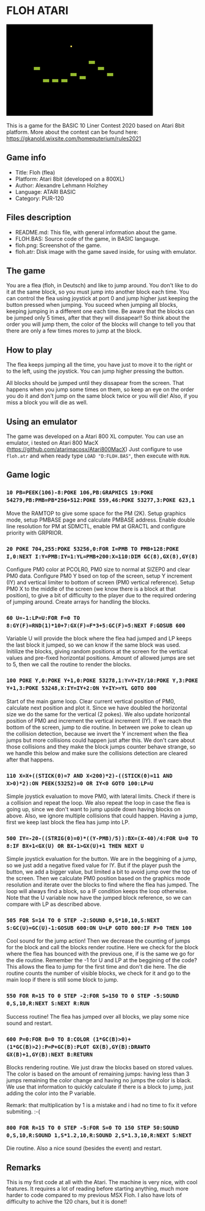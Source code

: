 # FLOH ATARI

![Floh in game screenshot](https://github.com/holzhey/floh_atari/raw/main/floh.png)


This is a game for the BASIC 10 Liner Contest 2020 based on Atari 8bit platform. More about the contest can be found here: https://gkanold.wixsite.com/homeputerium/rules2021

## Game info

- Title: Floh (flea)
- Platform: Atari 8bit (developed on a 800XL)
- Author: Alexandre Lehmann Holzhey
- Language: ATARI BASIC
- Category: PUR-120

## Files description

* README.md: This file, with general information about the game.
* FLOH.BAS: Source code of the game, in BASIC langauge.
* floh.png: Screenshot of the game.
* floh.atr: Disk image with the game saved inside, for using with emulator.

## The game

You are a flea (floh, in Deutsch) and like to jump around. You don't like to do it at the same block, so you must jump into another block each time. You can control the flea using joystick at port 0 and jump higher just keeping the button pressed when jumping. You suceed when jumping all blocks, keeping jumping in a different one each time. Be aware that the blocks can be jumped only 5 times, after that they will dissapear!! So think about the order you will jump them, the color of the blocks will change to tell you that there are only a few times mores to jump at the block.

## How to play

The flea keeps jumping all the time, you have just to move it to the right or to the left, using the joystick. You can jump higher pressing the button.

All blocks should be jumped until they dissapear from the screen. That happens when you jump some times on them, so keep an eye on the order you do it and don't jump on the same block twice or you will die! Also, if you miss a block you will die as well.

## Using an emulator

The game was developed on a Atari 800 XL computer. You can use an emulator, i tested on Atari 800 MacX (https://github.com/atarimacosx/Atari800MacX)
Just configure to use `floh.atr` and when ready type `LOAD "D:FLOH.BAS"`, then execute with `RUN`.

## Game logic

### `10 PB=PEEK(106)-8:POKE 106,PB:GRAPHICS 19:POKE 54279,PB:PMB=PB*256+512:POKE 559,46:POKE 53277,3:POKE 623,1`

Move the RAMTOP to give some space for the PM (2K). Setup graphics mode, setup PMBASE page and calculate PMBASE address.
Enable double line resolution for PM at SDMCTL, enable PM at GRACTL and configure priority with GRPRIOR.

### `20 POKE 704,255:POKE 53256,0:FOR I=PMB TO PMB+128:POKE I,0:NEXT I:Y=PMB:IY=1:YL=PMB+200:X=110:DIM GC(8),GX(8),GY(8)`

Configure PM0 color at PCOLR0, PM0 size to normal at SIZEP0 and clear PM0 data.
Configure PM0 Y bsed on top of the screen, setup Y increment (IY) and vertical limiter to bottom of screen (PM0 vertical reference).
Setup PM0 X to the middle of the screen (we know there is a block at that position), to give a bit of difficulty to the player due to the required ordering of jumping around.
Create arrays for handling the blocks.

### `60 U=-1:LP=U:FOR F=0 TO 8:GY(F)=RND(1)*10+7:GX(F)=F*3+5:GC(F)=5:NEXT F:GOSUB 600`

Variable U will provide the block where the flea had jumped and LP keeps the last block it jumped, so we can know if the same block was used.
Initilize the blocks, giving random positions at the screen for the vertical values and pre-fixed horizontal positions.
Amount of allowed jumps are set to 5, then we call the routine to render the blocks.

### `100 POKE Y,0:POKE Y+1,0:POKE 53278,1:Y=Y+IY/10:POKE Y,3:POKE Y+1,3:POKE 53248,X:IY=IY+2:ON Y+IY>=YL GOTO 800`

Start of the main game loop. Clear current vertical position of PM0, calculate next position and plot it. Since we have doubled the horizontal size we do the same for the vertical (2 pokes). We also update horizontal position of PM0 and increment the vertical increment (IY). If we reach the bottom of the screen, jump to die routine.
In between we poke to clean up the collision detection, because we invert the Y increment when the flea jumps but more collisions could happen just after this. We don't care about those collisions and they make the block jumps counter behave strange, so we handle this below and make sure the collisions detection are cleared after that happens.

### `110 X=X+((STICK(0)=7 AND X<200)*2)-((STICK(0)=11 AND X>0)*2):ON PEEK(53252)=0 OR IY<0 GOTO 100:LP=U`

Simple joystick evaluation to move PM0, with lateral limits. Check if there is a collision and repeat the loop.
We also repeat the loop in case the flea is going up, since we don't want to jump upside down having blocks on above. Also, we ignore multiple collisions that could happen.
Having a jump, first we keep last block the flea has jump into LP.

### `500 IY=-20-((STRIG(0)=0)*((Y-PMB)/5)):BX=(X-40)/4:FOR U=0 TO 8:IF BX+1<GX(U) OR BX-1>GX(U)+1 THEN NEXT U`

Simple joystick evaluation for the button. We are in the beggining of a jump, so we just add a negative fixed value for IY. But if the player push the button, we add a bigger value, but limited a bit to avoid jump over the top of the screen.
Then we calculate PM0 position based on the graphics mode resolution and iterate over the blocks to find where the flea has jumped. The loop will always find a block, so a IF condition keeps the loop otherwise. Note that the U variable now have the jumped block reference, so we can compare with LP as described above.

### `505 FOR S=14 TO 0 STEP -2:SOUND 0,S*10,10,S:NEXT S:GC(U)=GC(U)-1:GOSUB 600:ON U=LP GOTO 800:IF P>0 THEN 100`

Cool sound for the jump action! Then we decrease the counting of jumps for the block and call the blocks render routine.
Here we check for the block where the flea has bounced with the previous one, if is the same we go for the die routine.
Remember the -1 for U and LP at the beggining of the code? This allows the flea to jump for the first time and don't die here.
The die routine counts the number of visible blocks, we check for it and go to the main loop if there is still some block to jump.

### `550 FOR R=15 TO 0 STEP -2:FOR S=150 TO 0 STEP -5:SOUND 0,S,10,R:NEXT S:NEXT R:RUN`

Success routine! The flea has jumped over all blocks, we play some nice sound and restart.

### `600 P=0:FOR B=0 TO 8:COLOR (1*GC(B)>0)+(1*GC(B)>2):P=P+GC(B):PLOT GX(B),GY(B):DRAWTO GX(B)+1,GY(B):NEXT B:RETURN`

Blocks rendering routine. We just draw the blocks based on stored values. The color is based on the amount of remaining jumps: having less than 3 jumps remaining the color change and having no jumps the color is black. We use that information to quickly calculate if there is a block to jump, just adding the color into the P variable.

Remark: that multiplication by 1 is a mistake and i had no time to fix it vefore submiting. :-( 

### `800 FOR R=15 TO 0 STEP -5:FOR S=0 TO 150 STEP 50:SOUND 0,S,10,R:SOUND 1,S*1.2,10,R:SOUND 2,S*1.3,10,R:NEXT S:NEXT`

Die routine. Also a nice sound (besides the event) and restart.


## Remarks

This is my first code at all with the Atari. The machine is very nice, with cool features. It requires a lot of reading before starting anything, much more harder to code compared to my previous MSX Floh. I also have lots of difficulty to achive the 120 chars, but it is done!!

